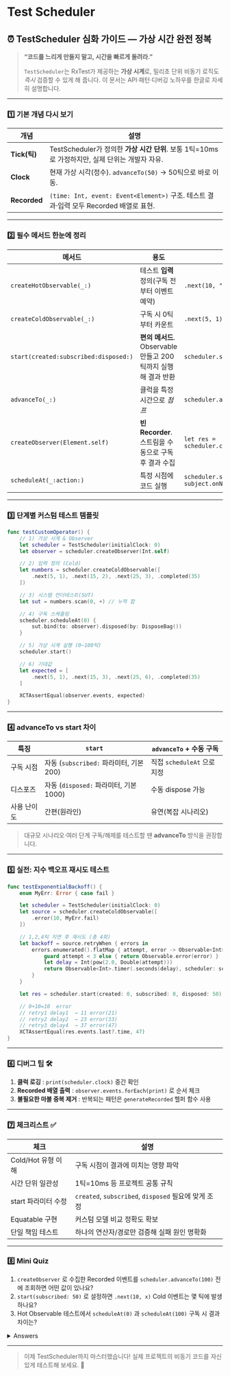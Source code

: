 # Test Scheduler

## ⏰ TestScheduler 심화 가이드 — 가상 시간 완전 정복

> **“코드를 느리게 만들지 말고, 시간을 빠르게 돌려라.”**
>
> `TestScheduler`는 RxTest가 제공하는 **가상 시계**로, 밀리초 단위 비동기 로직도 _즉시_ 검증할 수 있게 해 줍니다. 이 문서는 API·패턴·디버깅 노하우를 한글로 자세히 설명합니다.

***

### 1️⃣ 기본 개념 다시 보기

| 개념           | 설명                                                                     |
| ------------ | ---------------------------------------------------------------------- |
| **Tick(틱)**  | TestScheduler가 정의한 **가상 시간 단위**. 보통 1틱=10ms 로 가정하지만, 실제 단위는 개발자 자유.    |
| **Clock**    | 현재 가상 시각(정수). `advanceTo(50)` → 50틱으로 바로 이동.                           |
| **Recorded** | `(time: Int, event: Event<Element>)` 구조. 테스트 결과·입력 모두 Recorded 배열로 표현. |

***

### 2️⃣ 필수 메서드 한눈에 정리

| 메서드                                   | 용도                                          | 예시                                                |
| ------------------------------------- | ------------------------------------------- | ------------------------------------------------- |
| `createHotObservable(_:)`             | 테스트 **입력** 정의(구독 전부터 이벤트 예약)                | `.next(10, "a")`                                  |
| `createColdObservable(_:)`            | 구독 시 0틱부터 카운트                               | `.next(5, 1)`                                     |
| `start(created:subscribed:disposed:)` | **편의 메서드**. Observable 만들고 200틱까지 실행해 결과 반환 | `scheduler.start { myStream }`                    |
| `advanceTo(_:)`                       | 클럭을 특정 시간으로 _점프_                            | `scheduler.advanceTo(150)`                        |
| `createObserver(Element.self)`        | **빈 Recorder**. 스트림을 수동으로 구독 후 결과 수집        | `let res = scheduler.createObserver(String.self)` |
| `scheduleAt(_:action:)`               | 특정 시점에 코드 실행                                | `scheduler.scheduleAt(50) { subject.onNext(1) }`  |

***

### 3️⃣ 단계별 커스텀 테스트 템플릿

```swift
func testCustomOperator() {
    // 1) 가상 시계 & Observer
    let scheduler = TestScheduler(initialClock: 0)
    let observer = scheduler.createObserver(Int.self)

    // 2) 입력 정의 (Cold)
    let numbers = scheduler.createColdObservable([
        .next(5, 1), .next(15, 2), .next(25, 3), .completed(35)
    ])

    // 3) 시스템 언더테스트(SUT)
    let sut = numbers.scan(0, +) // 누적 합

    // 4) 구독 스케줄링
    scheduler.scheduleAt(0) {
        sut.bind(to: observer).disposed(by: DisposeBag())
    }

    // 5) 가상 시계 실행 (0~100틱)
    scheduler.start()

    // 6) 기대값
    let expected = [
        .next(5, 1), .next(15, 3), .next(25, 6), .completed(35)
    ]

    XCTAssertEqual(observer.events, expected)
}
```

***

### 4️⃣ advanceTo vs start 차이

| 특징     | `start`                         | `advanceTo` + 수동 구독   |
| ------ | ------------------------------- | --------------------- |
| 구독 시점  | 자동 (`subscribed:` 파라미터, 기본 200) | 직접 `scheduleAt` 으로 지정 |
| 디스포즈   | 자동 (`disposed:` 파라미터, 기본 1000)  | 수동 dispose 가능         |
| 사용 난이도 | 간편(원라인)                         | 유연(복잡 시나리오)           |

> 대규모 시나리오·여러 단계 구독/해제를 테스트할 땐 **advanceTo** 방식을 권장합니다.

***

### 5️⃣ 실전: 지수 백오프 재시도 테스트

```swift
func testExponentialBackoff() {
    enum MyErr: Error { case fail }

    let scheduler = TestScheduler(initialClock: 0)
    let source = scheduler.createColdObservable([
        .error(10, MyErr.fail)
    ])

    // 1,2,4틱 지연 후 재시도 (총 4회)
    let backoff = source.retryWhen { errors in
        errors.enumerated().flatMap { attempt, error -> Observable<Int> in
            guard attempt < 3 else { return Observable.error(error) }
            let delay = Int(pow(2.0, Double(attempt)))
            return Observable<Int>.timer(.seconds(delay), scheduler: scheduler)
        }
    }

    let res = scheduler.start(created: 0, subscribed: 0, disposed: 50) { backoff }

    // 0+10=10  error
    // retry1 delay1  → 11 error(21)
    // retry2 delay2  → 23 error(33)
    // retry3 delay4  → 37 error(47)
    XCTAssertEqual(res.events.last?.time, 47)
}
```

***

### 6️⃣ 디버그 팁 🛠️

1. **클럭 로깅** : `print(scheduler.clock)` 중간 확인
2. **Recorded 배열 출력** : `observer.events.forEach(print)` 로 순서 체크
3. **불필요한 마블 중복 제거** : 반복되는 패턴은 `generateRecorded` 헬퍼 함수 사용

***

### 7️⃣ 체크리스트 ✅

| 체크             | 설명                                            |
| -------------- | --------------------------------------------- |
| Cold/Hot 유형 이해 | 구독 시점이 결과에 미치는 영향 파악                          |
| 시간 단위 일관성      | 1틱=10ms 등 프로젝트 공통 규칙                          |
| start 파라미터 수정  | `created`, `subscribed`, `disposed` 필요에 맞게 조정 |
| Equatable 구현   | 커스텀 모델 비교 정확도 확보                              |
| 단일 책임 테스트      | 하나의 연산자/경로만 검증해 실패 원인 명확화                     |

***

### 8️⃣ Mini Quiz

1. `createObserver` 로 수집한 Recorded 이벤트를 `scheduler.advanceTo(100)` 전에 조회하면 어떤 값이 있나요?
2. `start(subscribed: 50)` 로 설정하면 `.next(10, x)` Cold 이벤트는 몇 틱에 발생하나요?
3. Hot Observable 테스트에서 `scheduleAt(0)` 과 `scheduleAt(100)` 구독 시 결과 차이는?

<details>

<summary>Answers</summary>

1. advanceTo 전엔 **이벤트가 아직 발생하지 않아** 배열이 비어 있습니다.
2. 50(구독) + 10 = **60틱** 에 onNext.
3. 100틱 구독이면 **구독 이전**에 발생한 이벤트는 수신되지 않아 일부 값이 누락됩니다.

</details>

***

> 이제 TestScheduler까지 마스터했습니다! 실제 프로젝트의 비동기 코드를 자신 있게 테스트해 보세요. 🚀
